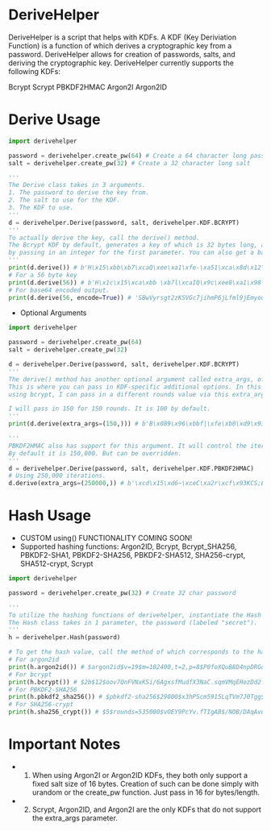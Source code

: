 # DeriveHelper
DeriveHelper is a script that helps with KDFs. A KDF (Key Deriviation Function) is a function of which derives a cryptographic key from a password. DeriveHelper allows for creation of passwords, salts, and deriving the cryptographic key. DeriveHelper currently supports the following KDFs:

Bcrypt
Scrypt
PBKDF2HMAC
Argon2I
Argon2ID

# Derive Usage
```python
import derivehelper

password = derivehelper.create_pw(64) # Create a 64 character long password
salt = derivehelper.create_pw(32) # Create a 32 character long salt

'''
The Derive class takes in 3 arguments.
1. The password to derive the key from.
2. The salt to use for the KDF.
3. The KDF to use.
'''
d = derivehelper.Derive(password, salt, derivehelper.KDF.BCRYPT)
'''
To actually derive the key, call the derive() method.
The Bcrypt KDF by default, generates a key of which is 32 bytes long, and 100 rounds. The byte value can be changed 
by passing in an integer for the first parameter. You can also get a base64 encoded version by passing in encode=True
'''
print(d.derive()) # b'H\x15\xbb\xb7\xcaQ\xee\xa1\xfe-\xa51\xca\x8d\x12\xfe5\xd2h!\xd9\xeaV\xc6\xfbp3L\x98(`\x97'
# For a 56 byte key
print(d.derive(56)) # b'H\x1c\x15\xca\xbb \xb7l\xcaIQ\x9c\xee8\xa1\x98\xfe\xa3-\xf9\xa5\xf61&\xca\x8b\x8d\t\x12\x17\xfeN57\xd2hh\xa4!\x0f\xd9s\xeaHV\x08\xc6\xb3\xfb\xe9p\xc03\x91L\xe9'
# For base64 encoded output.
print(d.derive(56, encode=True)) # 'SBwVyrsgt2zKSVGc7jihmP6jLfml9jEmyouNCRIX/k41N9JoaKQhD9lz6khWCMaz++lwwDORTOk='
```
* Optional Arguments
```python
import derivehelper

password = derivehelper.create_pw(64)
salt = derivehelper.create_pw(32)

d = derivehelper.Derive(password, salt, derivehelper.KDF.BCRYPT)
'''
The derive() method has another optional argument called extra_args, of which is a tuple.
This is where you can pass in KDF-specific additional options. In this example since I'm 
using bcrypt, I can pass in a different rounds value via this extra_args argument.

I will pass in 150 for 150 rounds. It is 100 by default.
'''
print(d.derive(extra_args=(150,))) # b'B\x089\x96\xbbf|\xfe\xb0\xd9\x93+\x9f\x88\x00\xfbFW\xd2\x8f>\xd2\xb10\x1f\xff\x94>\xf5\xffV#'

'''
PBKDF2HMAC also has support for this argument. It will control the iteration value.
By default it is 150,000. But can be overridden.
'''
d = derivehelper.Derive(password, salt, derivehelper.KDF.PBKDF2HMAC)
# Using 250,000 iterations.
d.derive(extra_args=(250000,)) # b'\xcd\x15\xd6~\xceC\xa2r\xcf\x93KCS;E\x13\xac\x9b\x7f\xdf\xe7Tt\x89H\x0c\x84\xe4\xc1\xdau\x94'
```
# Hash Usage
* CUSTOM using() FUNCTIONALITY COMING SOON!
* Supported hashing functions: Argon2ID, Bcrypt, Bcrypt_SHA256, PBKDF2-SHA1, PBKDF2-SHA256, PBKDF2-SHA512, SHA256-crypt, SHA512-crypt, Scrypt
```python
import derivehelper

password = derivehelper.create_pw(32) # Create 32 char password

'''
To utilize the hashing functions of derivehelper, instantiate the Hash class.
The Hash class takes in 1 parameter, the password (labeled "secret").
'''
h = derivehelper.Hash(password)

# To get the hash value, call the method of which corresponds to the hash you want.
# For argon2id
print(h.argon2id()) # $argon2id$v=19$m=102400,t=2,p=8$P0foXQuB8D4npDRGqLW21g$vGpZF/z9erC3sVFcZls2Gw
# For bcrypt
print(h.bcrypt()) # $2b$12$oov7QnFVNxKSi/6AgxsfMudfX3NaC.sqmVMqEHozDd2.hgTJrMslO
# For PBKDF2-SHA256
print(h.pbkdf2_sha256()) # $pbkdf2-sha256$29000$x3hPScm5915LqTVm7J0Tgg$P9/FNmie9ONydtCzcII9BPA/7XD5NHqnixvP9NFWoVQ
# For SHA256-crypt
print(h.sha256_crypt()) # $5$rounds=535000$vOEY9PcYv.fTIgAB$/NOB/DAqAvo/SQe6ckxVOJOqWahlosBItvuQAItVVf.
```

# Important Notes
* 1. When using Argon2I or Argon2ID KDFs, they both only support a fixed salt size of 16 bytes. 
     Creation of such can be done simply with urandom or the create_pw function. Just pass in 16 for bytes/length.
* 2. Scrypt, Argon2ID, and Argon2I are the only KDFs that do not support the extra_args parameter.
